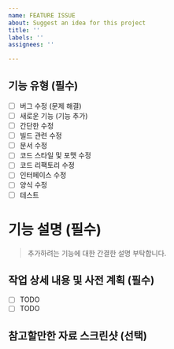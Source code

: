 ```yaml
---
name: FEATURE ISSUE
about: Suggest an idea for this project
title: ''
labels: ''
assignees: ''

---
```


## 기능 유형 (필수)
- [ ] 버그 수정 (문제 해결)
- [ ] 새로운 기능 (기능 추가)
- [ ] 간단한 수정
- [ ] 빌드 관련 수정
- [ ] 문서 수정
- [ ] 코드 스타일 및 포맷 수정
- [ ] 코드 리팩토리 수정
- [ ] 인터페이스 수정
- [ ] 양식 수정
- [ ] 테스트

# 기능 설명 (필수)
> 추가하려는 기능에 대한 간결한 설명 부탁합니다.

## 작업 상세 내용 및 사전 계획 (필수)
- [ ] TODO
- [ ] TODO

## 참고할만한 자료 스크린샷 (선택)

